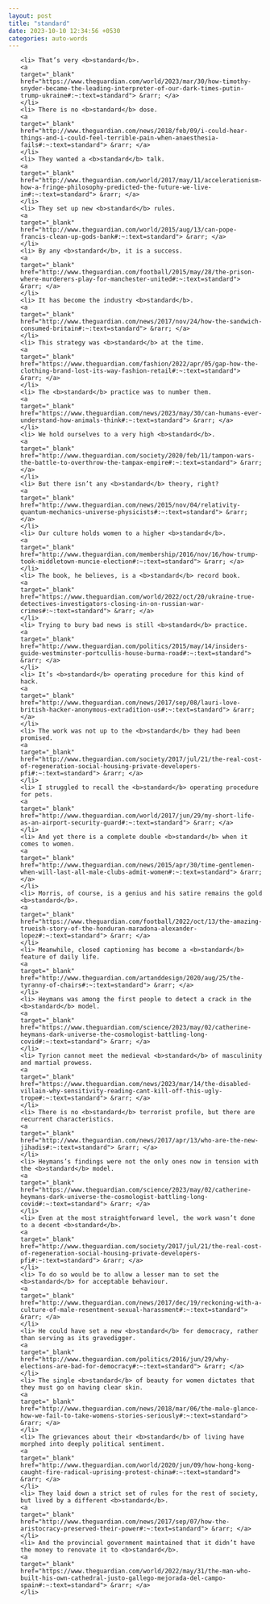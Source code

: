 ```yaml
---
layout: post
title: "standard"
date: 2023-10-10 12:34:56 +0530
categories: auto-words
---
```

<ol>

    <li> That’s very <b>standard</b>.
    <a 
    target="_blank" 
    href="https://www.theguardian.com/world/2023/mar/30/how-timothy-snyder-became-the-leading-interpreter-of-our-dark-times-putin-trump-ukraine#:~:text=standard"> &rarr; </a>
    </li>
    <li> There is no <b>standard</b> dose.
    <a 
    target="_blank" 
    href="http://www.theguardian.com/news/2018/feb/09/i-could-hear-things-and-i-could-feel-terrible-pain-when-anaesthesia-fails#:~:text=standard"> &rarr; </a>
    </li>
    <li> They wanted a <b>standard</b> talk.
    <a 
    target="_blank" 
    href="http://www.theguardian.com/world/2017/may/11/accelerationism-how-a-fringe-philosophy-predicted-the-future-we-live-in#:~:text=standard"> &rarr; </a>
    </li>
    <li> They set up new <b>standard</b> rules.
    <a 
    target="_blank" 
    href="http://www.theguardian.com/world/2015/aug/13/can-pope-francis-clean-up-gods-bank#:~:text=standard"> &rarr; </a>
    </li>
    <li> By any <b>standard</b>, it is a success.
    <a 
    target="_blank" 
    href="http://www.theguardian.com/football/2015/may/28/the-prison-where-murderers-play-for-manchester-united#:~:text=standard"> &rarr; </a>
    </li>
    <li> It has become the industry <b>standard</b>.
    <a 
    target="_blank" 
    href="http://www.theguardian.com/news/2017/nov/24/how-the-sandwich-consumed-britain#:~:text=standard"> &rarr; </a>
    </li>
    <li> This strategy was <b>standard</b> at the time.
    <a 
    target="_blank" 
    href="https://www.theguardian.com/fashion/2022/apr/05/gap-how-the-clothing-brand-lost-its-way-fashion-retail#:~:text=standard"> &rarr; </a>
    </li>
    <li> The <b>standard</b> practice was to number them.
    <a 
    target="_blank" 
    href="https://www.theguardian.com/news/2023/may/30/can-humans-ever-understand-how-animals-think#:~:text=standard"> &rarr; </a>
    </li>
    <li> We hold ourselves to a very high <b>standard</b>.
    <a 
    target="_blank" 
    href="http://www.theguardian.com/society/2020/feb/11/tampon-wars-the-battle-to-overthrow-the-tampax-empire#:~:text=standard"> &rarr; </a>
    </li>
    <li> But there isn’t any <b>standard</b> theory, right?
    <a 
    target="_blank" 
    href="http://www.theguardian.com/news/2015/nov/04/relativity-quantum-mechanics-universe-physicists#:~:text=standard"> &rarr; </a>
    </li>
    <li> Our culture holds women to a higher <b>standard</b>.
    <a 
    target="_blank" 
    href="http://www.theguardian.com/membership/2016/nov/16/how-trump-took-middletown-muncie-election#:~:text=standard"> &rarr; </a>
    </li>
    <li> The book, he believes, is a <b>standard</b> record book.
    <a 
    target="_blank" 
    href="https://www.theguardian.com/world/2022/oct/20/ukraine-true-detectives-investigators-closing-in-on-russian-war-crimes#:~:text=standard"> &rarr; </a>
    </li>
    <li> Trying to bury bad news is still <b>standard</b> practice.
    <a 
    target="_blank" 
    href="http://www.theguardian.com/politics/2015/may/14/insiders-guide-westminster-portcullis-house-burma-road#:~:text=standard"> &rarr; </a>
    </li>
    <li> It’s <b>standard</b> operating procedure for this kind of hack.
    <a 
    target="_blank" 
    href="http://www.theguardian.com/news/2017/sep/08/lauri-love-british-hacker-anonymous-extradition-us#:~:text=standard"> &rarr; </a>
    </li>
    <li> The work was not up to the <b>standard</b> they had been promised.
    <a 
    target="_blank" 
    href="http://www.theguardian.com/society/2017/jul/21/the-real-cost-of-regeneration-social-housing-private-developers-pfi#:~:text=standard"> &rarr; </a>
    </li>
    <li> I struggled to recall the <b>standard</b> operating procedure for pets.
    <a 
    target="_blank" 
    href="http://www.theguardian.com/world/2017/jun/29/my-short-life-as-an-airport-security-guard#:~:text=standard"> &rarr; </a>
    </li>
    <li> And yet there is a complete double <b>standard</b> when it comes to women.
    <a 
    target="_blank" 
    href="http://www.theguardian.com/news/2015/apr/30/time-gentlemen-when-will-last-all-male-clubs-admit-women#:~:text=standard"> &rarr; </a>
    </li>
    <li> Morris, of course, is a genius and his satire remains the gold <b>standard</b>.
    <a 
    target="_blank" 
    href="https://www.theguardian.com/football/2022/oct/13/the-amazing-trueish-story-of-the-honduran-maradona-alexander-lopez#:~:text=standard"> &rarr; </a>
    </li>
    <li> Meanwhile, closed captioning has become a <b>standard</b> feature of daily life.
    <a 
    target="_blank" 
    href="http://www.theguardian.com/artanddesign/2020/aug/25/the-tyranny-of-chairs#:~:text=standard"> &rarr; </a>
    </li>
    <li> Heymans was among the first people to detect a crack in the <b>standard</b> model.
    <a 
    target="_blank" 
    href="https://www.theguardian.com/science/2023/may/02/catherine-heymans-dark-universe-the-cosmologist-battling-long-covid#:~:text=standard"> &rarr; </a>
    </li>
    <li> Tyrion cannot meet the medieval <b>standard</b> of masculinity and martial prowess.
    <a 
    target="_blank" 
    href="https://www.theguardian.com/news/2023/mar/14/the-disabled-villain-why-sensitivity-reading-cant-kill-off-this-ugly-trope#:~:text=standard"> &rarr; </a>
    </li>
    <li> There is no <b>standard</b> terrorist profile, but there are recurrent characteristics.
    <a 
    target="_blank" 
    href="http://www.theguardian.com/news/2017/apr/13/who-are-the-new-jihadis#:~:text=standard"> &rarr; </a>
    </li>
    <li> Heymans’s findings were not the only ones now in tension with the <b>standard</b> model.
    <a 
    target="_blank" 
    href="https://www.theguardian.com/science/2023/may/02/catherine-heymans-dark-universe-the-cosmologist-battling-long-covid#:~:text=standard"> &rarr; </a>
    </li>
    <li> Even at the most straightforward level, the work wasn’t done to a decent <b>standard</b>.
    <a 
    target="_blank" 
    href="http://www.theguardian.com/society/2017/jul/21/the-real-cost-of-regeneration-social-housing-private-developers-pfi#:~:text=standard"> &rarr; </a>
    </li>
    <li> To do so would be to allow a lesser man to set the <b>standard</b> for acceptable behaviour.
    <a 
    target="_blank" 
    href="http://www.theguardian.com/news/2017/dec/19/reckoning-with-a-culture-of-male-resentment-sexual-harassment#:~:text=standard"> &rarr; </a>
    </li>
    <li> He could have set a new <b>standard</b> for democracy, rather than serving as its gravedigger.
    <a 
    target="_blank" 
    href="http://www.theguardian.com/politics/2016/jun/29/why-elections-are-bad-for-democracy#:~:text=standard"> &rarr; </a>
    </li>
    <li> The single <b>standard</b> of beauty for women dictates that they must go on having clear skin.
    <a 
    target="_blank" 
    href="http://www.theguardian.com/news/2018/mar/06/the-male-glance-how-we-fail-to-take-womens-stories-seriously#:~:text=standard"> &rarr; </a>
    </li>
    <li> The grievances about their <b>standard</b> of living have morphed into deeply political sentiment.
    <a 
    target="_blank" 
    href="http://www.theguardian.com/world/2020/jun/09/how-hong-kong-caught-fire-radical-uprising-protest-china#:~:text=standard"> &rarr; </a>
    </li>
    <li> They laid down a strict set of rules for the rest of society, but lived by a different <b>standard</b>.
    <a 
    target="_blank" 
    href="http://www.theguardian.com/news/2017/sep/07/how-the-aristocracy-preserved-their-power#:~:text=standard"> &rarr; </a>
    </li>
    <li> And the provincial government maintained that it didn’t have the money to renovate it to <b>standard</b>.
    <a 
    target="_blank" 
    href="https://www.theguardian.com/world/2022/may/31/the-man-who-built-his-own-cathedral-justo-gallego-mejorada-del-campo-spain#:~:text=standard"> &rarr; </a>
    </li>